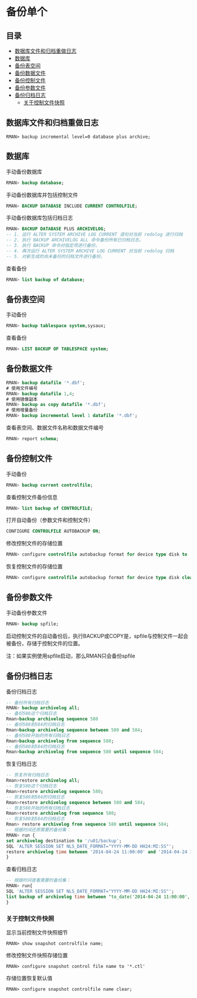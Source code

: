 # 备份单个

## 目录

-   [数据库文件和归档重做日志](#数据库文件和归档重做日志)
-   [数据库](#数据库)
-   [备份表空间](#备份表空间)
-   [备份数据文件](#备份数据文件)
-   [备份控制文件](#备份控制文件)
-   [备份参数文件](#备份参数文件)
-   [备份归档日志](#备份归档日志)
    -   [关于控制文件快照](#关于控制文件快照)

## 数据库文件和归档重做日志

```纯文本
RMAN> backup incremental level=0 database plus archive;
```

## 数据库

手动备份数据库

```sql
RMAN> backup database;
```

手动备份数据库并包括控制文件

```sql
RMAN> BACKUP DATABASE INCLUDE CURRENT CONTROLFILE;
```

手动备份数据库包括归档日志

```sql
RMAN> BACKUP DATABASE PLUS ARCHIVELOG;
-- 1. 运行 ALTER SYSTEM ARCHIVE LOG CURRENT 语句对当前 redolog 进行归档
-- 2. 执行 BACKUP ARCHIVELOG ALL 命令备份所有已归档日志。
-- 3. 执行 BACKUP 命令对指定项进行备份。
-- 4. 再次运行 ALTER SYSTEM ARCHIVE LOG CURRENT 对当前 redolog 归档
-- 5. 对新生成的尚未备份的归档文件进行备份。
```

查看备份

```sql
RMAN> list backup of database;
```

## 备份表空间

手动备份

```sql
RMAN> backup tablespace system,sysaux;
```

查看备份

```sql
RMAN> LIST BACKUP OF TABLESPACE system;
```

## 备份数据文件

```sql
RMAN> backup datafile '*.dbf';
# 使用文件编号
RMAN> backup datafile 1,4;
# 使用镜像副本
RMAN> backup as copy datafile '*.dbf';
# 使用增量备份
RMAN> backup incremental level 1 datafile '*.dbf';
```

查看表空间、数据文件名称和数据文件编号

```sql
RMAN> report schema;
```

## 备份控制文件

手动备份

```sql
RMAN> backup current controlfile;
```

查看控制文件备份信息

```sql
RMAN> list backup of CONTROLFILE;
```

打开自动备份（参数文件和控制文件）

```sql
CONFIGURE CONTROLFILE AUTOBACKUP ON;
```

修改控制文件的存储位置

```sql
RMAN> configure controlfile autobackup format for device type disk to '*.bk';
```

恢复控制文件的存储位置

```sql
RMAN> configure controlfile autobackup format for device type disk clear;
```

## 备份参数文件

手动备份参数文件

```sql
RMAN> backup spfile;
```

启动控制文件的自动备份后，执行BACKUP或COPY是，spfile与控制文件一起会被备份，存储于控制文件的位置。

注：如果实例使用spfile启动，那么RMAN只会备份spfile

## 备份归档日志

备份归档日志

```sql
-- 备份所有归档日志
RMAN> backup archivelog all;
-- 备份580这个归档日志
Rman>backup archivelog sequence 580 
-- 备份580到584的归档日志
Rman>backup archivelog sequence between 580 and 584;
-- 备份580开始的所有归档日志
Rman>backup archivelog from sequence 580;
-- 备份580到584的归档日志
Rman>backup archivelog from sequence 580 until sequence 584;
```

恢复归档日志

```sql
-- 恢复所有归档日志
Rman>restore archivelog all;
-- 恢复580这个归档日志
Rman>restore archivelog sequence 580;
-- 恢复580到584的归档日志
Rman>restore archivelog sequence between 580 and 584;
-- 恢复580开始的所有归档日志
Rman>restore archivelog from sequence 580;
-- 恢复580到584的归档日志
Rman> restore archivelog from sequence 580 until sequence 584;
-- 根据时间还原需要的备份集：
RMAN> run {
set archivelog destination to '/u01/backup';
SQL 'ALTER SESSION SET NLS_DATE_FORMAT="YYYY-MM-DD HH24:MI:SS"';
restore archivelog time between '2014-04-24 11:00:00' and '2014-04-24 15:00:00';
}
```

查看归档日志

```sql
-- 根据时间查看需要的备份集：
RMAN> run{
SQL 'ALTER SESSION SET NLS_DATE_FORMAT="YYYY-MM-DD HH24:MI:SS"';
list backup of archivelog time between "to_date('2014-04-24 11:00:00','yyyy-mm-dd hh24:mi:ss')" and "to_date('2014-04-24 14:30','yyyy-mm-dd hh24:mi:ss')";
}
```

### 关于控制文件快照

显示当前控制文件快照细节

```纯文本
RMAN> show snapshot controlfile name;
```

修改控制文件快照存储位置

```纯文本
RMAN> configure snapshot control file name to '*.ctl'
```

存储位置恢复默认值

```纯文本
RMAN> configure snapshot controlfile name clear;
```
